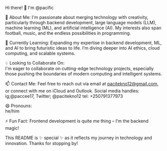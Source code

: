  Hi there! 👋 I'm @pacific

🔭 About Me:
I'm passionate about merging technology with creativity, particularly through backend development, large language models (LLM), machine learning (ML), and artificial intelligence (AI). My interests also span football, music, and the endless possibilities in programming.

🌱 Currently Learning: 
Expanding my expertise in backend development, ML, and AI to bring futuristic ideas to life. I’m diving deeper into AI ethics, cloud computing, and scalable systems.

💡 Looking to Collaborate On:  
I'm eager to collaborate on cutting-edge technology projects, especially those pushing the boundaries of modern computing and intelligent systems.

📫 Contact Me:
Feel free to reach out via email at [pacitekno12@gmail.com](mailto:pacitekno12@gmail.com), or connect with me on iCloud and Outlook.
Social media handles: ig;@paccee17, Twitter; @pacitekno12
tel: +250791377973

😄 Pronouns:  
he/him

⚡ Fun Fact: 
Frontend development is quite me thing – I’m the backend magic!

This README is ✨ special ✨ as it reflects my journey in technology and innovation. Thanks for stopping by! 

<!---
pac-cee/pac-cee is a ✨ special ✨ repository because its `README.md` (this file) appears on your GitHub profile.
You can click the Preview link to take a look at your changes.
--->
